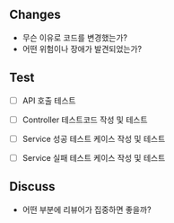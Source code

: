 Changes
---
- 무슨 이유로 코드를 변경했는가?
- 어떤 위험이나 장애가 발견되었는가?


Test
---
- [ ] API 호출 테스트
- [ ] Controller 테스트코드 작성 및 테스트
- [ ] Service 성공 테스트 케이스 작성 및 테스트
- [ ] Service 실패 테스트 케이스 작성 및 테스트


Discuss
---
- 어떤 부분에 리뷰어가 집중하면 좋을까?

